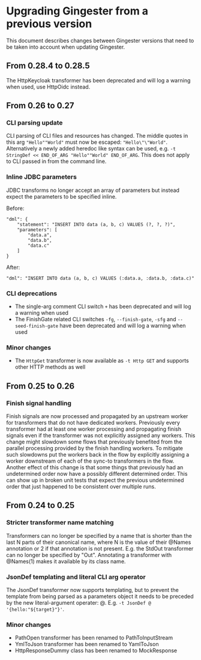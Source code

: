 # Upgrading Gingester from a previous version
This document describes changes between Gingester versions that need to be taken into account when updating Gingester.

## From 0.28.4 to 0.28.5
The HttpKeycloak transformer has been deprecated and will log a warning when used, use HttpOidc instead.

## From 0.26 to 0.27

### CLI parsing update
CLI parsing of CLI files and resources has changed. The middle quotes in this arg `"Hello""World"` must now be escaped: `"Hello\"\"World"`. Alternatively a newly added heredoc like syntax can be used, e.g. `-t StringDef << END_OF_ARG "Hello""World" END_OF_ARG`. This does not apply to CLI passed in from the command line.

### Inline JDBC parameters
JDBC transforms no longer accept an array of parameters but instead expect the parameters to be specified inline.

Before:
```
"dml": {
    "statement": "INSERT INTO data (a, b, c) VALUES (?, ?, ?)",
    "parameters": [
        "data.a",
        "data.b",
        "data.c"
    ]
}
```

After:
```
"dml": "INSERT INTO data (a, b, c) VALUES (:data.a, :data.b, :data.c)"
```

### CLI deprecations
- The single-arg comment CLI switch `+` has been deprecated and will log a warning when used
- The FinishGate related CLI switches `-fg`, `--finish-gate`, `-sfg` and `--seed-finish-gate` have been deprecated and will log a warning when used

### Minor changes
- The `HttpGet` transformer is now available as `-t Http GET` and supports other HTTP methods as well

## From 0.25 to 0.26

### Finish signal handling
Finish signals are now processed and propagated by an upstream worker for transformers that do not have dedicated workers. Previously every transformer had at least one worker processing and propagating finish signals even if the transformer was not explicitly assigned any workers. This change might slowdown some flows that previously benefited from the parallel processing provided by the finish handling workers. To mitigate such slowdowns put the workers back in the flow by explicitly assigning a worker downstream of each of the sync-to transformers in the flow. Another effect of this change is that some things that previously had an undetermined order now have a possibly different determined order. This can show up in broken unit tests that expect the previous undetermined order that just happened to be consistent over multiple runs.


## From 0.24 to 0.25

### Stricter transformer name matching
Transformers can no longer be specified by a name that is shorter than the last N parts of their canonical name, where N is the value of their @Names annotation or 2 if that annotation is not present. E.g. the StdOut transformer can no longer be specified by "Out". Annotating a transformer with @Names(1) makes it available by its class name.

### JsonDef templating and literal CLI arg operator
The JsonDef transformer now supports templating, but to prevent the template from being parsed as a parameters object it needs to be preceded by the new literal-argument operater: @. E.g. `-t JsonDef @ '{hello:"${target}"}'`.

### Minor changes
- PathOpen transformer has been renamed to PathToInputStream
- YmlToJson transformer has been renamed to YamlToJson
- HttpResponseDummy class has been renamed to MockResponse
